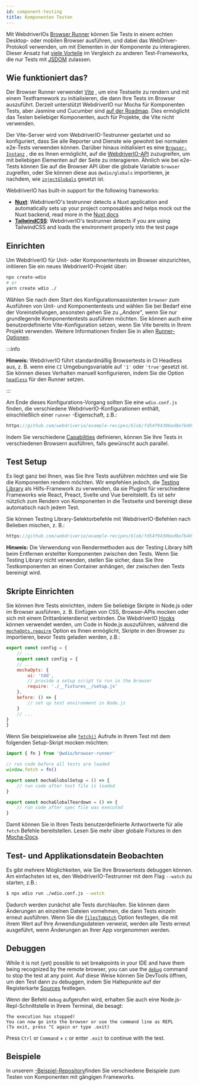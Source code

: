 ```yaml
---
id: component-testing
title: Komponenten Testen
---
```


Mit WebdriverIOs [Browser Runner](/docs/runner#browser-runner) können Sie Tests in einem echten Desktop- oder mobilen Browser ausführen, und dabei das WebDriver-Protokoll verwenden, um mit Elementen in der Komponente zu interagieren. Dieser Ansatz hat [viele Vorteile](/docs/runner#browser-runner) im Vergleich zu anderen Test-Frameworks, die nur Tests mit [JSDOM](https://www.npmjs.com/package/jsdom) zulassen.

## Wie funktioniert das?

Der Browser Runner verwendet [Vite](https://vitejs.dev/) , um eine Testseite zu rendern und mit einem Testframework zu initialisieren, die dann Ihre Tests im Browser auszuführt. Derzeit unterstützt WebdriverIO nur Mocha für Komponenten Tests, aber Jasmine und Cucumber sind [auf der Roadmap](https://github.com/orgs/webdriverio/projects/1). Dies ermöglicht das Testen beliebiger Komponenten, auch für Projekte, die Vite nicht verwenden.

Der Vite-Server wird vom WebdriverIO-Testrunner gestartet und so konfiguriert, dass Sie alle Reporter und Dienste wie gewohnt bei normalen e2e-Tests verwenden können. Darüber hinaus initialisiert es eine [`Browser-Instanz`](/docs/api/browser) , die es Ihnen ermöglicht, auf die [WebdriverIO-API](/docs/api) zuzugreifen, um mit beliebigen Elementen auf der Seite zu interagieren. Ähnlich wie bei e2e-Tests können Sie auf die Browser API über die globale Variable `browser` zugreifen, oder Sie können diese aus `@wdio/globals` importieren, je nachdem, wie [`injectGlobals`](/docs/api/globals) gesetzt ist.

WebdriverIO has built-in support for the following frameworks:

- [__Nuxt__](https://nuxt.com/): WebdriverIO's testrunner detects a Nuxt application and automatically sets up your project composables and helps mock out the Nuxt backend, read more in the [Nuxt docs](/docs/component-testing/vue#testing-vue-components-in-nuxt)
- [__TailwindCSS__](https://tailwindcss.com/): WebdriverIO's testrunner detects if you are using TailwindCSS and loads the environment properly into the test page

## Einrichten

Um WebdriverIO für Unit- oder Komponententests im Browser einzurichten, initiieren Sie ein neues WebdriverIO-Projekt über:

```bash
npx create-wdio
# or
yarn create wdio ./
```

Wählen Sie nach dem Start des Konfigurationsassistenten `browser` zum Ausführen von Unit- und Komponententests und wählen Sie bei Bedarf eine der Voreinstellungen, ansonsten gehen Sie zu _„Andere“_, wenn Sie nur grundlegende Komponententests ausführen möchten. Sie können auch eine benutzerdefinierte Vite-Konfiguration setzen, wenn Sie Vite bereits in Ihrem Projekt verwenden. Weitere Informationen finden Sie in allen [Runner-Optionen](/docs/runner#runner-options).

:::info

__Hinweis:__ WebdriverIO führt standardmäßig Browsertests in CI Headless aus, z. B. wenn eine `CI` Umgebungsvariable auf `'1'` oder `'true'`gesetzt ist. Sie können dieses Verhalten manuell konfigurieren, indem Sie die Option [`headless`](/docs/runner#headless) für den Runner setzen.

:::

Am Ende dieses Konfigurations-Vorgang sollten Sie eine `wdio.conf.js` finden, die verschiedene WebdriverIO-Konfigurationen enthält, einschließlich einer `runner` -Eigenschaft, z.B.:

```ts reference useHTTPS runmeRepository="git@github.com:webdriverio/example-recipes.git" runmeFileToOpen="component-testing%2FREADME.md"
https://github.com/webdriverio/example-recipes/blob/fd54f94306ed8e7b40f967739164dfe4d6d76b41/wdio.comp.conf.js
```

Indem Sie verschiedene [Capabilities](/docs/configuration#capabilities) definieren, können Sie Ihre Tests in verschiedenen Browsern ausführen, falls gewünscht auch parallel.

## Test Setup

Es liegt ganz bei Ihnen, was Sie Ihre Tests ausführen möchten und wie Sie die Komponenten rendern möchten. Wir empfehlen jedoch, die [Testing Library](https://testing-library.com/) als Hilfs-Framework zu verwenden, da sie Plugins für verschiedene Frameworks wie React, Preact, Svelte und Vue bereitstellt. Es ist sehr nützlich zum Rendern von Komponenten in die Testseite und bereinigt diese automatisch nach jedem Test.

Sie können Testing Library-Selektorbefehle mit WebdriverIO-Befehlen nach Belieben mischen, z. B.:

```js reference useHTTPS
https://github.com/webdriverio/example-recipes/blob/fd54f94306ed8e7b40f967739164dfe4d6d76b41/component-testing/svelte-example.js
```

__Hinweis:__ Die Verwendung von Rendermethoden aus der Testing Library hilft beim Entfernen erstellter Komponenten zwischen den Tests. Wenn Sie Testing Library nicht verwenden, stellen Sie sicher, dass Sie Ihre Testkomponenten an einen Container anhängen, der zwischen den Tests bereinigt wird.

## Skripte Einrichten

Sie können Ihre Tests einrichten, indem Sie beliebige Skripte in Node.js oder im Browser ausführen, z. B. Einfügen von CSS, Browser-APIs mocken oder sich mit einem Drittanbieterdienst verbinden. Die WebdriverIO [Hooks](/docs/configuration#hooks) können verwendet werden, um Code in Node.js auszuführen, während die [`mochaOpts.require`](/docs/frameworks#require) Option es Ihnen ermöglicht, Skripte in den Browser zu importieren, bevor Tests geladen werden, z.B.:

```js wdio.conf.js
export const config = {
    // ...
    export const config = {
    // ...
    mochaOpts: {
        ui: 'tdd',
        // provide a setup script to run in the browser
        require: './__fixtures__/setup.js'
    },
    before: () => {
        // set up test environment in Node.js
    }
    // ...
}
}
```

Wenn Sie beispielsweise alle [`fetch()`](https://developer.mozilla.org/en-US/docs/Web/API/fetch) Aufrufe in Ihrem Test mit dem folgenden Setup-Skript mocken möchten:

```js ./fixtures/setup.js
import { fn } from '@wdio/browser-runner'

// run code before all tests are loaded
window.fetch = fn()

export const mochaGlobalSetup = () => {
    // run code after test file is loaded
}

export const mochaGlobalTeardown = () => {
    // run code after spec file was executed
}

```

Damit können Sie in Ihren Tests benutzerdefinierte Antwortwerte für alle `fetch` Befehle bereitstellen. Lesen Sie mehr über globale Fixtures in den [Mocha-Docs](https://mochajs.org/#global-fixtures).

## Test- und Applikationsdatein Beobachten

Es gibt mehrere Möglichkeiten, wie Sie Ihre Browsertests debuggen können. Am einfachsten ist es, den WebdriverIO-Testrunner mit dem Flag `--watch` zu starten, z.B.:

```sh
$ npx wdio run ./wdio.conf.js --watch
```

Dadurch werden zunächst alle Tests durchlaufen. Sie können dann Änderungen an einzelnen Dateien vornehmen, die dann Tests einzeln erneut ausführen. Wenn Sie die [`filesToWatch`](/docs/configuration#filestowatch) Option festlegen, die mit ihrem Wert auf Ihre Anwendungsdateien verweist, werden alle Tests erneut ausgeführt, wenn Änderungen an Ihrer App vorgenommen werden.

## Debuggen

While it is not (yet) possible to set breakpoints in your IDE and have them being recognized by the remote browser, you can use the [`debug`](/docs/api/browser/debug) command to stop the test at any point. Auf diese Weise können Sie DevTools öffnen, um den Test dann zu debuggen, indem Sie Haltepunkte auf der Registerkarte [Sources](https://buddy.works/tutorials/debugging-javascript-efficiently-with-chrome-devtools) festlegen.

Wenn der Befehl `debug` aufgerufen wird, erhalten Sie auch eine Node.js-Repl-Schnittstelle in Ihrem Terminal, die besagt:

```
The execution has stopped!
You can now go into the browser or use the command line as REPL
(To exit, press ^C again or type .exit)
```

Press `Ctrl` or `Command` + `c` or enter `.exit` to continue with the test.

## Beispiele

In unserem [-Beispiel-Repository](https://github.com/webdriverio/component-testing-examples)finden Sie verschiedene Beispiele zum Testen von Komponenten mit gängigen Frameworks.
